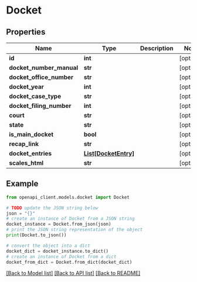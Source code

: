 # Docket


## Properties

Name | Type | Description | Notes
------------ | ------------- | ------------- | -------------
**id** | **int** |  | [optional] 
**docket_number_manual** | **str** |  | [optional] 
**docket_office_number** | **str** |  | [optional] 
**docket_year** | **int** |  | [optional] 
**docket_case_type** | **str** |  | [optional] 
**docket_filing_number** | **int** |  | [optional] 
**court** | **str** |  | [optional] 
**state** | **str** |  | [optional] 
**is_main_docket** | **bool** |  | [optional] 
**recap_link** | **str** |  | [optional] 
**docket_entries** | [**List[DocketEntry]**](DocketEntry.md) |  | [optional] 
**scales_html** | **str** |  | [optional] 

## Example

```python
from openapi_client.models.docket import Docket

# TODO update the JSON string below
json = "{}"
# create an instance of Docket from a JSON string
docket_instance = Docket.from_json(json)
# print the JSON string representation of the object
print(Docket.to_json())

# convert the object into a dict
docket_dict = docket_instance.to_dict()
# create an instance of Docket from a dict
docket_from_dict = Docket.from_dict(docket_dict)
```
[[Back to Model list]](../README.md#documentation-for-models) [[Back to API list]](../README.md#documentation-for-api-endpoints) [[Back to README]](../README.md)


